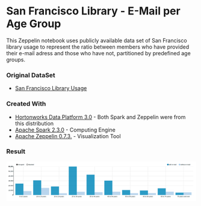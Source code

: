 
San Francisco Library - E-Mail per Age Group
===================================================


This Zeppelin notebook uses publicly available data set of San Francisco library usage to represent the ratio between members who have provided their e-mail adress and those who have not, partitioned by predefined age groups.



### Original DataSet


* [San Francisco Library Usage](https://data.sfgov.org/Culture-and-Recreation/Library-Usage/qzz6-2jup)


### Created With

* [Hortonworks Data Platform 3.0](https://hortonworks.com/products/data-platforms/hdp/) - Both Spark and Zeppelin were from this distribution
* [Apache Spark 2.3.0](http://spark.apache.org/) - Computing Engine
* [Apache Zeppelin 0.7.3.](https://zeppelin.apache.org/) - Visualization Tool

### Result

![San Francisco Library Usage - E-Mails per Age Group - Matko Soric](https://raw.githubusercontent.com/matkosoric/Data-Visualizations/master/Zeppelin/San%20Francisco%20Library/San%20Francisco%20Library%20-%20E-Mail%20per%20Age%20Group.png?raw=true "SF Library Usage")


      
    